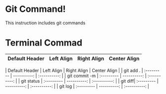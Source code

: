 # Git Command!
This instruction includes git commands 

# Terminal Commad
Default Header | Left Align | Right Align | Center Align |
| --- | :-- | --: | :-: |

| Default Header | Left Align | Right Align | Center Align |
| git add . | :--------- | ----------: | :----------: |
| git commit -m <message> | :--------- | ----------: | :----------: |
| git status  | :--------- | ----------: | :----------: |
| git diff| :--------- | ----------: | :----------: |
| git log | :--------- | ----------: | :----------: |

